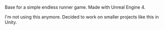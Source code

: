 Base for a simple endless runner game.  Made with Unreal Engine 4.  

I'm not using this anymore.  Decided to work on smaller projects like this in Unity.
